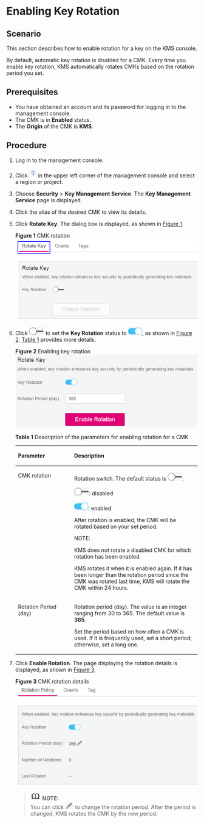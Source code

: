 # Enabling Key Rotation<a name="kms_01_0139"></a>

## Scenario<a name="section1774863214344"></a>

This section describes how to enable rotation for a key on the KMS console.

By default, automatic key rotation is disabled for a CMK. Every time you enable key rotation, KMS automatically rotates CMKs based on the rotation period you set.

## Prerequisites<a name="sa444d90e5d214eb2811cd143d283ed46"></a>

-   You have obtained an account and its password for logging in to the management console.
-   The CMK is in  **Enabled**  status.
-   The  **Origin**  of the CMK is  **KMS**.

## Procedure<a name="section1953329183312"></a>

1.  Log in to the management console.
2.  Click  ![](figures/icon-region.png)  in the upper left corner of the management console and select a region or project.
3.  Choose  **Security**  \>  **Key Management Service**. The  **Key Management Service**  page is displayed.
4.  Click the alias of the desired CMK to view its details.
5.  Click  **Rotate Key**. The dialog box is displayed, as shown in  [Figure 1](#fig947023217481).

    **Figure  1**  CMK rotation<a name="fig947023217481"></a>  
    ![](figures/cmk-rotation.png "cmk-rotation")

6.  Click  ![](figures/icon-closed.png)  to set the  **Key Rotation**  status to  ![](figures/icon-open.png), as shown in  [Figure 2](#f6e50215e22ef49a99f916988074aa83e).  [Table 1](#ta8cb67818b87411dad53061d32313de1)  provides more details.

    **Figure  2**  Enabling key rotation<a name="f6e50215e22ef49a99f916988074aa83e"></a>  
    ![](figures/enabling-key-rotation.png "enabling-key-rotation")

    **Table  1**  Description of the parameters for enabling rotation for a CMK

    <a name="ta8cb67818b87411dad53061d32313de1"></a>
    <table><thead align="left"><tr id="r2849aa0f01444575a794decd8e844b36"><th class="cellrowborder" valign="top" width="30.819999999999997%" id="mcps1.2.3.1.1"><p id="a99591e565bb8496286635f01d047ef09"><a name="a99591e565bb8496286635f01d047ef09"></a><a name="a99591e565bb8496286635f01d047ef09"></a><strong>Parameter</strong></p>
    </th>
    <th class="cellrowborder" valign="top" width="69.17999999999999%" id="mcps1.2.3.1.2"><p id="a12c70faacb0944ac889731462ab2eb28"><a name="a12c70faacb0944ac889731462ab2eb28"></a><a name="a12c70faacb0944ac889731462ab2eb28"></a><strong id="b842352706135554"><a name="b842352706135554"></a><a name="b842352706135554"></a>Description</strong></p>
    </th>
    </tr>
    </thead>
    <tbody><tr id="rfaa8341df94b422ebe77d8086f4cc34d"><td class="cellrowborder" valign="top" width="30.819999999999997%" headers="mcps1.2.3.1.1 "><p id="a93b8b4a704184ce4b4966acf7ba5f0a4"><a name="a93b8b4a704184ce4b4966acf7ba5f0a4"></a><a name="a93b8b4a704184ce4b4966acf7ba5f0a4"></a>CMK rotation</p>
    </td>
    <td class="cellrowborder" valign="top" width="69.17999999999999%" headers="mcps1.2.3.1.2 "><p id="a0adcdcafb85047f98ddb841342a0edfe"><a name="a0adcdcafb85047f98ddb841342a0edfe"></a><a name="a0adcdcafb85047f98ddb841342a0edfe"></a>Rotation switch. The default status is <a name="image1314638113110"></a><a name="image1314638113110"></a><span><img id="image1314638113110" src="figures/icon-closed.png"></span>.</p>
    <p id="a1a1f61064228406682a554abc968d1b1"><a name="a1a1f61064228406682a554abc968d1b1"></a><a name="a1a1f61064228406682a554abc968d1b1"></a><a name="image1450833918319"></a><a name="image1450833918319"></a><span><img id="image1450833918319" src="figures/icon-closed.png"></span>: disabled</p>
    <p id="a4ca830c8863f4477bae887ed80180a5b"><a name="a4ca830c8863f4477bae887ed80180a5b"></a><a name="a4ca830c8863f4477bae887ed80180a5b"></a><a name="image82741922143318"></a><a name="image82741922143318"></a><span><img id="image82741922143318" src="figures/icon-open.png"></span>: enabled</p>
    <p id="a1ee320d1e9ae45cbab7429d3ae973d74"><a name="a1ee320d1e9ae45cbab7429d3ae973d74"></a><a name="a1ee320d1e9ae45cbab7429d3ae973d74"></a>After rotation is enabled, the CMK will be rotated based on your set period.</p>
    <div class="note" id="nf9ae728bc2a64ab789b50b45a7e6dd95"><a name="nf9ae728bc2a64ab789b50b45a7e6dd95"></a><a name="nf9ae728bc2a64ab789b50b45a7e6dd95"></a><span class="notetitle"> NOTE: </span><div class="notebody"><p id="a08bf9be780a64626b5a13fb5dc73be69"><a name="a08bf9be780a64626b5a13fb5dc73be69"></a><a name="a08bf9be780a64626b5a13fb5dc73be69"></a>KMS does not rotate a disabled CMK for which rotation has been enabled.</p>
    <p id="a231e698893fb499e84dadf5801cc71f3"><a name="a231e698893fb499e84dadf5801cc71f3"></a><a name="a231e698893fb499e84dadf5801cc71f3"></a>KMS rotates it when it is enabled again. If it has been longer than the rotation period since the CMK was rotated last time, KMS will rotate the CMK within 24 hours.</p>
    </div></div>
    </td>
    </tr>
    <tr id="ra3a0100b49124ed4b3f49738aba25ff5"><td class="cellrowborder" valign="top" width="30.819999999999997%" headers="mcps1.2.3.1.1 "><p id="ac3e20a469b0541aeb96a888d81822ed4"><a name="ac3e20a469b0541aeb96a888d81822ed4"></a><a name="ac3e20a469b0541aeb96a888d81822ed4"></a>Rotation Period (day)</p>
    </td>
    <td class="cellrowborder" valign="top" width="69.17999999999999%" headers="mcps1.2.3.1.2 "><p id="ae14f9a73f7b044d0b92dcd92da7e9d62"><a name="ae14f9a73f7b044d0b92dcd92da7e9d62"></a><a name="ae14f9a73f7b044d0b92dcd92da7e9d62"></a>Rotation period (day). The value is an integer ranging from 30 to 365. The default value is <strong id="b842352706114030"><a name="b842352706114030"></a><a name="b842352706114030"></a>365</strong>.</p>
    <p id="ae6494d1877ab43e4b16f2f080e9bfa20"><a name="ae6494d1877ab43e4b16f2f080e9bfa20"></a><a name="ae6494d1877ab43e4b16f2f080e9bfa20"></a>Set the period based on how often a CMK is used. If it is frequently used, set a short period; otherwise, set a long one.</p>
    </td>
    </tr>
    </tbody>
    </table>

7.  Click  **Enable Rotation**. The page displaying the rotation details is displayed, as shown in  [Figure 3](#fccf4ddb4cc4543259b743554d6dbb7af).

    **Figure  3**  CMK rotation details<a name="fccf4ddb4cc4543259b743554d6dbb7af"></a>  
    ![](figures/cmk-rotation-details.png "cmk-rotation-details")

    >![](public_sys-resources/icon-note.gif) **NOTE:**   
    >You can click  ![](figures/icon-edit.png)  to change the rotation period. After the period is changed, KMS rotates the CMK by the new period.  


